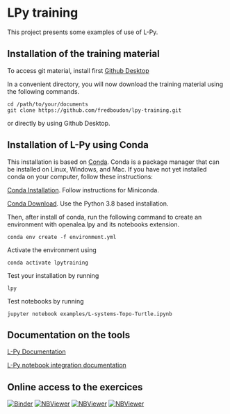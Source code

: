 # LPy training 

This project presents some examples of use of L-Py.

## Installation of the training material

To access git material, install first [Github Desktop](https://desktop.github.com/)

In a convenient directory, you will now download the training material using the following commands.

    cd /path/to/your/documents
    git clone https://github.com/fredboudon/lpy-training.git

or directly by using Github Desktop.

## Installation of L-Py using Conda


This installation is based on [Conda](https://conda.io). Conda is a package manager that can be installed on Linux, Windows, and Mac.
If you have not yet installed conda on your computer, follow these instructions:

[Conda Installation](https://docs.conda.io/projects/conda/en/latest/user-guide/install/index.html). Follow instructions for Miniconda.

[Conda Download](https://conda.io/miniconda.html). Use the Python 3.8 based installation.

Then, after install of conda, run the following command to create an environment with openalea.lpy and its notebooks extension.

    conda env create -f environment.yml

Activate the environment using

    conda activate lpytraining

Test your installation by running

    lpy

Test notebooks by running

    jupyter notebook examples/L-systems-Topo-Turtle.ipynb

    
## Documentation on the tools

[L-Py Documentation](https://lpy.readthedocs.io/en/latest/)

[L-Py notebook integration documentation](https://github.com/jvail/plantgl-jupyter)

## Online access to the exercices

[![Binder](https://mybinder.org/badge_logo.svg)](https://mybinder.org/v2/gh/fredboudon/lpy-training.git/imagina2021?filepath=examples)
[![NBViewer](https://img.shields.io/badge/render-nbviewer-orange.svg)](https://nbviewer.jupyter.org/github/fredboudon/lpy-training/blob/imagina2021/examples/L-systems-Topo-Turtle.ipynb)
[![NBViewer](https://img.shields.io/badge/render-nbviewer-orange.svg)](https://nbviewer.jupyter.org/github/fredboudon/lpy-training/blob/imagina2021/examples/L-systems-Rewritting.ipynb)
[![NBViewer](https://img.shields.io/badge/render-nbviewer-orange.svg)](https://nbviewer.jupyter.org/github/fredboudon/lpy-training/blob/imagina2021/examples/Lsystems-InformationTransfert.ipynb)
